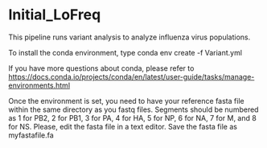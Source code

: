 # Initial_LoFreq

This pipeline runs variant analysis to analyze influenza virus populations. 

To install the conda environment, type conda env create -f Variant.yml

If you have more questions about conda, please refer to https://docs.conda.io/projects/conda/en/latest/user-guide/tasks/manage-environments.html

Once the environment is set, you need to have your reference fasta file within the same directory as you fastq files. 
Segments should be numbered as 1 for PB2, 2 for PB1, 3 for PA, 4 for HA, 5 for NP, 6 for NA, 7 for M, and 8 for NS. Please, edit the fasta file in a text editor. Save the fasta file as myfastafile.fa

